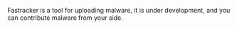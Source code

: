 Fastracker is a tool for uploading malware, it is under development, and you can contribute malware from your side.
